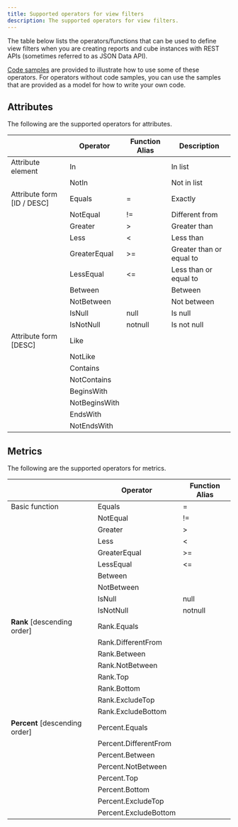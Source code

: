 ```yaml
---
title: Supported operators for view filters
description: The supported operators for view filters.
---
```


The table below lists the operators/functions that can be used to define view filters when you are creating reports and cube instances with REST APIs (sometimes referred to as JSON Data API).

[Code samples](code-sample.md) are provided to illustrate how to use some of these operators. For operators without code samples, you can use the samples that are provided as a model for how to write your own code.

## Attributes

The following are the supported operators for attributes.

|                            | Operator      | Function Alias | Description              |
| -------------------------- | ------------- | -------------- | ------------------------ |
| Attribute element          | In            |                | In list                  |
|                            | NotIn         |                | Not in list              |
| Attribute form [ID / DESC] | Equals        | =              | Exactly                  |
|                            | NotEqual      | !=             | Different from           |
|                            | Greater       | >              | Greater than             |
|                            | Less          | \<             | Less than                |
|                            | GreaterEqual  | >=             | Greater than or equal to |
|                            | LessEqual     | \<=            | Less than or equal to    |
|                            | Between       |                | Between                  |
|                            | NotBetween    |                | Not between              |
|                            | IsNull        | null           | Is null                  |
|                            | IsNotNull     | notnull        | Is not null              |
| Attribute form [DESC]      | Like          |                |                          |
|                            | NotLike       |                |                          |
|                            | Contains      |                |                          |
|                            | NotContains   |                |                          |
|                            | BeginsWith    |                |                          |
|                            | NotBeginsWith |                |                          |
|                            | EndsWith      |                |                          |
|                            | NotEndsWith   |                |                          |

## Metrics

The following are the supported operators for metrics.

|                                | Operator              | Function Alias |
| ------------------------------ | --------------------- | -------------- |
| Basic function                 | Equals                | =              |
|                                | NotEqual              | !=             |
|                                | Greater               | >              |
|                                | Less                  | \<             |
|                                | GreaterEqual          | >=             |
|                                | LessEqual             | \<=            |
|                                | Between               |                |
|                                | NotBetween            |                |
|                                | IsNull                | null           |
|                                | IsNotNull             | notnull        |
| **Rank** [descending order]    | Rank.Equals           |                |
|                                | Rank.DifferentFrom    |                |
|                                | Rank.Between          |                |
|                                | Rank.NotBetween       |                |
|                                | Rank.Top              |                |
|                                | Rank.Bottom           |                |
|                                | Rank.ExcludeTop       |                |
|                                | Rank.ExcludeBottom    |                |
| **Percent** [descending order] | Percent.Equals        |                |
|                                | Percent.DifferentFrom |                |
|                                | Percent.Between       |                |
|                                | Percent.NotBetween    |                |
|                                | Percent.Top           |                |
|                                | Percent.Bottom        |                |
|                                | Percent.ExcludeTop    |                |
|                                | Percent.ExcludeBottom |                |

